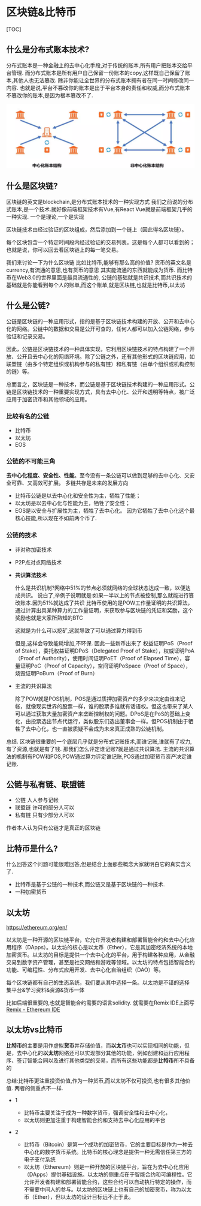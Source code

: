 # 区块链&比特币

[TOC]



## 什么是分布式账本技术?

分布式账本是一种金融上的去中心化手段,对于传统的账本,所有用户把账本交给平台管理. 而分布式账本是所有用户自己保留一份账本的copy,这样既自己保留了账本,其他人也无法篡改.  除非你能让全世界的分布式账本拥有者在同一时间修改同一内容.
也就是说,平台不篡改你的账本是出于平台本身的责任和权威,而分布式账本不篡改你的账本,是因为根本篡改不了.

![image-20230707100508000](./imgs/分布式账本vs中心化账本.png)

## 什么是区块链?

区块链的英文是blockchain,是分布式账本技术的一种实现方式
我们之前说的分布式账本,是一个技术.就好像前端框架技术有Vue,有React
Vue就是前端框架几乎的一种实现.  一个是理论,一个是实现

区块链技术由经过验证的区块组成，然后添加到一个链上（因此得名区块链）。

每个区块包含一个特定时间段内经过验证的交易列表。这是每个人都可以看到的；也就是说，你可以回去看区块链上的每一笔交易。

我们来讨论一下为什么区块链 比如比特币,能够有那么高的价值?
货币的英文名是currency,有流通的意思,也有货币的意思
其实能流通的东西就能成为货币.  而比特币在Web3.0的世界里面是最具流通性的,
公链的基础就是共识技术,而共识技术的基础就是你能看到每个人的账单,而这个账单,就是区块链,也就是比特币,以太坊

## 什么是公链?

公链是区块链的一种应用形式，指的是基于区块链技术构建的开放、公开和去中心化的网络。公链中的数据和交易是公开可查的，任何人都可以加入公链网络，参与验证和记录交易。

因此，公链是区块链技术的一种具体实现，它利用区块链技术的特点构建了一个开放、公开且去中心化的网络环境。除了公链之外，还有其他形式的区块链应用，如联盟链（由多个特定组织或机构参与的私有链）和私有链（由单个组织或机构控制的链）等。

总而言之，区块链是一种技术，而公链是基于区块链技术构建的一种应用形式。公链是区块链技术的一种重要实现方式，具有去中心化、公开和透明等特点，被广泛应用于加密货币和其他领域的应用。

### 比较有名的公链

- 比特币
- 以太坊
- EOS

### 公链的不可能三角

**去中心化程度、安全性、性能**。至今没有一条公链可以做到足够的去中心化、又安全可靠、又高效可扩展。  多链共存是未来的发展方向

- 比特币公链是以去中心化和安全性为主，牺牲了性能；
- 以太坊是以去中心化与性能为主，牺牲了安全性；
- EOS是以安全与扩展性为主，牺牲了去中心化。
  因为它牺牲了去中心化这个最核心技能,所以现在不如前两个币了.

### 公链的技术

- 非对称加密技术

- P2P点对点网络技术

- **共识算法技术**

  什么是共识机制?网络中51%的节点必须就网络的全球状态达成一致，以便达成共识。
  说白了,举例子说明就是:如果一半以上的节点被控制,那么就能进行篡改账本.因为51%就达成了共识
  比特币使用的是POW工作量证明的共识算法，通过计算出具某种算力的工作量证明，来获取参与区块链的凭证和奖励，这个奖励也就是大家所熟知的BTC

  这就是为什么可以挖矿,这就导致了可以通过算力得到币

  但是,这样会导致能耗增加,不环保.
  因此一些新币出来了
  权益证明PoS（Proof of Stake），委托权益证明DPoS（Delegated Proof of Stake），权威证明PoA（Proof of Authority），使用时间证明PoET（Proof of Elapsed Time），容量证明PoC（Proof of Capacity），空间证明PoSpace（Proof of Space），烧毁证明PoBurn（Proof of Burn）

- 
  主流的共识算法

  除了POW就是POS机制，POS是通过质押加密资产的多少来决定由谁来记帐，就像现实世界的股票一样，谁的股票多谁就有话语权。但这也带来了某人可以通过获取大量加密资产来垄断控制权的问题。DPoS是在PoS的基础上变化，由投票选出节点代运行，类似股东们选出董事会一样。但POS机制由于牺牲了去中心化，也一直被质疑不会成为未来真正成熟的公链机制。

总结. 区块链很重要的一个底层几乎就是分布式记账技术,而谁记账,谁就有了权力,有了资源,也就是有了钱.   那我们怎么评定谁记账?就是通过共识算法.
主流的共识算法的机制有POW和POS,POW通过算力评定谁记账,POS通过加密货币资产决定谁记账.

## 公链与私有链、联盟链

- 公链 人人参与记帐
- 联盟链 许可的部分人可以
- 私有链 只有少部分人可以

作者本人认为只有公链才是真正的区块链

## 比特币是什么?

什么回答这个问题可能很难回答,但是结合上面那些概念大家就明白它的真实含义了.

- 比特币是基于公链的一种技术,而公链又是基于区块链的一种技术.
- 一种加密货币

## 

## 以太坊

https://ethereum.org/en/

以太坊是一种开源的区块链平台，它允许开发者构建和部署智能合约和去中心化应用程序（DApps）。以太坊的核心是以太币（Ether），它是其加密经济系统的本地加密货币。以太坊的目标是提供一个去中心化的平台，用于构建各种应用，从金融交易到数字资产管理，甚至是社交网络和游戏等领域。以太坊的特点包括智能合约功能、可编程性、分布式应用开发、去中心化自治组织（DAO）等。

每个区块链都有自己的生态系统，我们要从其中选择一条。以太坊是不错的选择
集平台&学习资料&资源&货币一体

比如后端很重要的,也就是智能合约需要的语言solidity. 就需要在Remix IDE上面写
[Remix - Ethereum IDE](https://remix.ethereum.org/)

## 以太坊vs比特币

**比特币**的主要是用作虚拟**货币**并存储价值，而**以太币**也可以实现相同的功能，但是，去中心化的**以太坊**网络还可以实现部分其他的功能，例如创建和运行应用程序、签订智能合同以及进行其他类型的交易，而所有这些功能都是**比特币**所不具备的

总结:比特币更注重投资价值,作为一种货币,而以太坊不仅可投资,也有很多其他价值.  两者的侧重点不一样. 

- 1
  - 比特币主要关注于成为一种数字货币，强调安全性和去中心化，
  - 以太坊则更加注重于构建智能合约和支持去中心化应用的平台

- 2
  - 比特币（Bitcoin）是第一个成功的加密货币，它的主要目标是作为一种去中心化的数字货币系统。比特币的核心理念是提供一种无需信任第三方的电子支付系统
  - 以太坊（Ethereum）则是一种开放的区块链平台，旨在为去中心化应用（DApps）提供基础设施。以太坊的侧重点在于智能合约和可编程性。它允许开发者构建和部署智能合约，这些合约可以自动执行特定的操作，而不需要中间人的参与。以太坊的区块链上也有自己的加密货币，称为以太币（Ether），但以太坊的设计目标远不止于此。